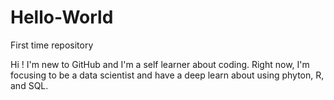 # Hello-World
First time repository

Hi ! I'm new to GitHub and I'm a self learner about coding. Right now, I'm focusing to be a data scientist and have a deep learn about using phyton, R, and SQL.
